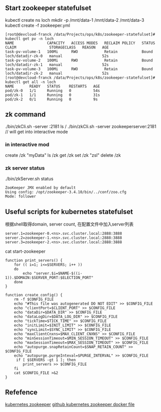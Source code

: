 ## Start zookeeper statefulset
kubectl create ns loch
mkdir -p /mnt/data-1 /mnt/data-2 /mnt/data-3
kubectl create -f zookeeper.yml

```
[root@devcloud-franck /data/Projects/ops/k8s/zookeeper-statefulset]# kubectl get pv -n loch
NAME               CAPACITY   ACCESS MODES   RECLAIM POLICY   STATUS   CLAIM               STORAGECLASS   REASON   AGE
task-pv-volume-1   100Mi      RWO            Retain           Bound    loch/datadir-zk-0   manual                  52s
task-pv-volume-2   100Mi      RWO            Retain           Bound    loch/datadir-zk-1   manual                  52s
task-pv-volume-3   100Mi      RWO            Retain           Bound    loch/datadir-zk-2   manual                  52s
[root@devcloud-franck /data/Projects/ops/k8s/zookeeper-statefulset]# kubectl get all -n loch
NAME       READY   STATUS    RESTARTS   AGE
pod/zk-0   1/1     Running   0          54s
pod/zk-1   1/1     Running   0          31s
pod/zk-2   0/1     Running   0          9s
```

## zk command
./bin/zkCli.sh -server <ip>:2181 ls / 
./bin/zkCli.sh -server zookeeperserver:2181 // will get into interactive mode

### in interactive mod
create /zk "myData"
ls /zk
get /zk
set /zk "zsl"
delete /zk

### zk server status
./bin/zkServer.sh status
```
ZooKeeper JMX enabled by default
Using config: /opt/zookeeper-3.4.10/bin/../conf/zoo.cfg
Mode: follower
```

## Useful scripts for kubernetes statefulset
根据shell取得domain, server count, 在配置文件中加入server列表
```
server.1=zookeeper-0.<ns>.svc.cluster.local:2888:3888
server.2=zookeeper-1.<ns>.svc.cluster.local:2888:3888
server.3=zookeeper-2.<ns>.svc.cluster.local:2888:3888
```
cat start-zookeeper
```
function print_servers() {
    for (( i=1; i<=$SERVERS; i++ ))
    do
        echo "server.$i=$NAME-$((i-1)).$DOMAIN:$SERVER_PORT:$ELECTION_PORT"
    done
}

function create_config() {
    rm -f $CONFIG_FILE
    echo "#This file was autogenerated DO NOT EDIT" >> $CONFIG_FILE
    echo "clientPort=$CLIENT_PORT" >> $CONFIG_FILE
    echo "dataDir=$DATA_DIR" >> $CONFIG_FILE
    echo "dataLogDir=$DATA_LOG_DIR" >> $CONFIG_FILE
    echo "tickTime=$TICK_TIME" >> $CONFIG_FILE
    echo "initLimit=$INIT_LIMIT" >> $CONFIG_FILE
    echo "syncLimit=$SYNC_LIMIT" >> $CONFIG_FILE
    echo "maxClientCnxns=$MAX_CLIENT_CNXNS" >> $CONFIG_FILE
    echo "minSessionTimeout=$MIN_SESSION_TIMEOUT" >> $CONFIG_FILE
    echo "maxSessionTimeout=$MAX_SESSION_TIMEOUT" >> $CONFIG_FILE
    echo "autopurge.snapRetainCount=$SNAP_RETAIN_COUNT" >> $CONFIG_FILE
    echo "autopurge.purgeInteval=$PURGE_INTERVAL" >> $CONFIG_FILE
     if [ $SERVERS -gt 1 ]; then
        print_servers >> $CONFIG_FILE
    fi
    cat $CONFIG_FILE >&2
}
```

## Refefence
[kubernetes zookeeper](https://kubernetes.io/docs/tutorials/stateful-application/zookeeper/)
[github kubernetes zookeeper docker file ](https://github.com/kow3ns/kubernetes-zookeeper)